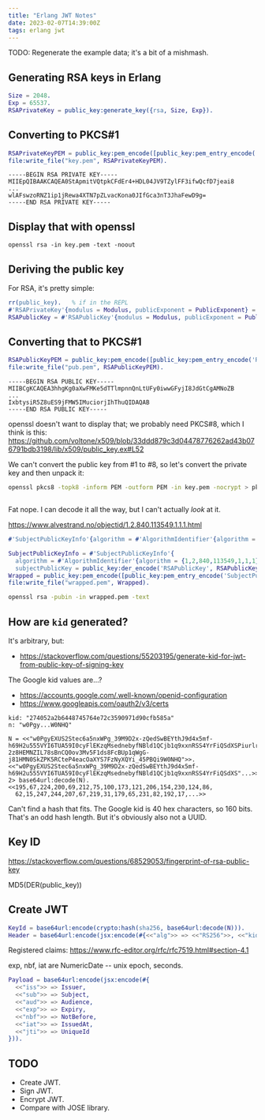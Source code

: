 ```yaml
---
title: "Erlang JWT Notes"
date: 2023-02-07T14:39:00Z
tags: erlang jwt
---
```


TODO: Regenerate the example data; it's a bit of a mishmash.

## Generating RSA keys in Erlang

```erlang
Size = 2048.
Exp = 65537.
RSAPrivateKey = public_key:generate_key({rsa, Size, Exp}).
```

## Converting to PKCS#1

```erlang
RSAPrivateKeyPEM = public_key:pem_encode([public_key:pem_entry_encode('RSAPrivateKey', RSAPrivateKey)]).
file:write_file("key.pem", RSAPrivateKeyPEM).
```

```
-----BEGIN RSA PRIVATE KEY-----
MIIEpQIBAAKCAQEA0StApmitVQtpkCFdEr4+HDL04JV9TZylFF3ifwQcfD7jeai8
...
wlAFswzoRNZ1ip1jRewa4XTN7pZLvacKona0JIfGca3nT3JhaFewD9g=
-----END RSA PRIVATE KEY-----
```

## Display that with openssl

```
openssl rsa -in key.pem -text -noout
```

## Deriving the public key

For RSA, it's pretty simple:

```erlang
rr(public_key).   % if in the REPL
#'RSAPrivateKey'{modulus = Modulus, publicExponent = PublicExponent} = RSAPrivateKey.
RSAPublicKey = #'RSAPublicKey'{modulus = Modulus, publicExponent = PublicExponent}.
```

## Converting that to PKCS#1

```erlang
RSAPublicKeyPEM = public_key:pem_encode([public_key:pem_entry_encode('RSAPublicKey', RSAPublicKey)]).
file:write_file("pub.pem", RSAPublicKeyPEM).
```

```
-----BEGIN RSA PUBLIC KEY-----
MIIBCgKCAQEA3hhgKg0aXwFMKe5dTTlmpnnQnLtUFy0iwwGFyjI8JdGtCgAMNoZB
...
IxbtysiR5Z8uES9jFMW5IMuciorjIhThuQIDAQAB
-----END RSA PUBLIC KEY-----
```

openssl doesn't want to display that; we probably need PKCS#8, which I think is this: https://github.com/voltone/x509/blob/33ddd879c3d04478776262ad43b076791bdb3198/lib/x509/public_key.ex#L52

We can't convert the public key from #1 to #8, so let's convert the private key and then unpack it:

```sh
openssl pkcs8 -topk8 -inform PEM -outform PEM -in key.pem -nocrypt > pkcs8.pem
```

```erlang

```

Fat nope. I can decode it all the way, but I can't actually _look_ at it.

https://www.alvestrand.no/objectid/1.2.840.113549.1.1.1.html

```erlang
#'SubjectPublicKeyInfo'{algorithm = #'AlgorithmIdentifier'{algorithm = ?'rsaEncryption', parameters = <<5,0>>}, ...}.
```

```erlang
SubjectPublicKeyInfo = #'SubjectPublicKeyInfo'{
  algorithm = #'AlgorithmIdentifier'{algorithm = {1,2,840,113549,1,1,1}, parameters = <<5,0>>},
  subjectPublicKey = public_key:der_encode('RSAPublicKey', RSAPublicKey)}.
Wrapped = public_key:pem_encode([public_key:pem_entry_encode('SubjectPublicKeyInfo', SubjectPublicKeyInfo)]).
file:write_file("wrapped.pem", Wrapped).
```

```sh
openssl rsa -pubin -in wrapped.pem -text
```

## How are `kid` generated?

It's arbitrary, but:

- <https://stackoverflow.com/questions/55203195/generate-kid-for-jwt-from-public-key-of-signing-key>

The Google kid values are...?

- <https://accounts.google.com/.well-known/openid-configuration>
- <https://www.googleapis.com/oauth2/v3/certs>

```
kid: "274052a2b6448745764e72c3590971d90cfb585a"
n: "w0Pgy...W0NHQ"
```

```
N = <<"w0PgyEXUS2Stec6a5nxWPg_39M9D2x-zQedSwBEYthJ9d4x5mf-h69H2u555VYI6TUA59I0cyFlEKzqMsednebyfNBld1QCjb1q9xxnRSS4YrFiQSdXSPiurlrEvrl_O04pLLx_yoXnCRSgO_Q21wj0QsfNZ5quMIcr72kmswOiqCdZOWgWKkYt_UKJKEIYLkRNykGQeA6rBIomsTqKJzkBY4ke7YAoBS2BsQgmPgOGD39EGp2sqDvbcLYME-2z8HEMNZIL78sBnCQ0ov3Mv5F1ds8FcBUp1qWgG-j81HMN0SkZPK5RCteP4eacOaXYS7FzNyXQYi_45PBQi9W0NHQ">>.
<<"w0PgyEXUS2Stec6a5nxWPg_39M9D2x-zQedSwBEYthJ9d4x5mf-h69H2u555VYI6TUA59I0cyFlEKzqMsednebyfNBld1QCjb1q9xxnRSS4YrFiQSdXS"...>>
2> base64url:decode(N).
<<195,67,224,200,69,212,75,100,173,121,206,154,230,124,86,
  62,15,247,244,207,67,219,31,179,65,231,82,192,17,...>>
```

Can't find a hash that fits. The Google kid is 40 hex characters, so 160 bits. That's an odd hash length. But it's
obviously also not a UUID.

## Key ID

https://stackoverflow.com/questions/68529053/fingerprint-of-rsa-public-key

MD5(DER(public_key))

## Create JWT

```erlang
KeyId = base64url:encode(crypto:hash(sha256, base64url:decode(N))).
Header = base64url:encode(jsx:encode(#{<<"alg">> => <<"RS256">>, <<"kid">> => KeyId})).
```

Registered claims: https://www.rfc-editor.org/rfc/rfc7519.html#section-4.1

exp, nbf, iat are NumericDate -- unix epoch, seconds.

```erlang
Payload = base64url:encode(jsx:encode(#{
  <<"iss">> => Issuer,
  <<"sub">> => Subject,
  <<"aud">> => Audience,
  <<"exp">> => Expiry,
  <<"nbf">> => NotBefore,
  <<"iat">> => IssuedAt,
  <<"jti">> => UniqueId
})).
```

## TODO

- Create JWT.
- Sign JWT.
- Encrypt JWT.
- Compare with JOSE library.
